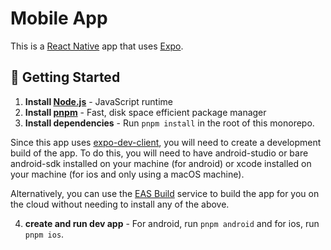 # Mobile App

This is a [React Native](https://reactnative.dev/) app that uses [Expo](https://expo.dev/).

## 🚀 Getting Started

1. **Install [Node.js](https://nodejs.org/en/download/)** - JavaScript runtime
2. **Install [pnpm](https://pnpm.io/installation)** - Fast, disk space efficient package manager
3. **Install dependencies** - Run `pnpm install` in the root of this monorepo.

Since this app uses [expo-dev-client](https://docs.expo.dev/develop/development-builds/introduction/), you will need to create a development build of the app. To do this, you will need to have android-studio or bare android-sdk installed on your machine (for android) or xcode installed on your machine (for ios and only using a macOS machine).

Alternatively, you can use the [EAS Build](https://docs.expo.dev/build/introduction/) service to build the app for you on the cloud without needing to install any of the above.

4. **create and run dev app** - For android, run `pnpm android` and for ios, run `pnpm ios`.
